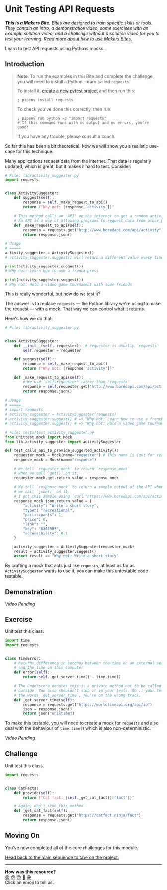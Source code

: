 # Unit Testing API Requests

_**This is a Makers Bite.** Bites are designed to train specific skills or
tools. They contain an intro, a demonstration video, some exercises with an
example solution video, and a challenge without a solution video for you to test
your learning. [Read more about how to use Makers
Bites.](https://github.com/makersacademy/course/blob/main/labels/bites.md)_

Learn to test API requests using Pythons mocks. 

## Introduction

> **Note**: To run the examples in this Bite and complete the challenge, you
> will need to install a Python library called `requests`.
> 
> To install it, [create a new pytest
> project](../pills/setting_up_a_pytest_project.md) and then run this:
> 
> ```shell
> ; pipenv install requests
> ```
> 
> To check you've done this correctly, then run:
> 
> ```shell
> ; pipenv run python -c "import requests"
> # If this command runs with no output and no errors, you're good!
> ```
> 
> If you have any trouble, please consult a coach.

So far this has been a bit theoretical. Now we will show you a realistic
use-case for this technique.

Many applications request data from the internet. That data is regularly
updated, which is great, but it makes it hard to test. Consider:

```python
# File: lib/activity_suggester.py
import requests


class ActivitySuggester:
    def suggest(self):
        response = self._make_request_to_api()
        return f"Why not: {response['activity']}"

    # This method calls an 'API' on the internet to get a random activity.
    # An API is a way of allowing programs to request data from other programs.
    def _make_request_to_api(self):
        response = requests.get("http://www.boredapi.com/api/activity")
        return response.json()

# Usage
# =====
activity_suggester = ActivitySuggester()
# activity_suggester.suggest() will return a different value every time

print(activity_suggester.suggest())
# Why not: Learn how to use a french press

print(activity_suggester.suggest())
# Why not: Hold a video game tournament with some friends
```

This is really wonderful, but how do we test it?

The answer is to replace `requests` — the Python library we're using to make the
request — with a mock. That way we can control what it returns.

Here's how we do that:

```python
# File: lib/activity_suggester.py


class ActivitySuggester:
    def __init__(self, requester):  # requester is usually `requests`
        self.requester = requester

    def suggest(self):
        response = self._make_request_to_api()
        return f"Why not: {response['activity']}"

    def _make_request_to_api(self):
        # We use 'self.requester' rather than 'requests'
        response = self.requester.get("http://www.boredapi.com/api/activity")
        return response.json()

# Usage
# =====
# import requests
# activity_suggester = ActivitySuggester(requests)
# activity_suggester.suggest() # => "Why not: Learn how to use a french press"
# activity_suggester.suggest() # => "Why not: Hold a video game tournament with some friends"
```

```python
# File: tests/test_activity_suggester.py
from unittest.mock import Mock
from lib.activity_suggester import ActivitySuggester

def test_calls_api_to_provide_suggested_activity():
    requester_mock = Mock(name="requester") # This name is just for readability
    response_mock = Mock(name="response")

    # We tell `requester_mock` to return `response_mock` 
    # when we call `get()` on it.
    requester_mock.get.return_value = response_mock

    # We tell `response_mock` to return a sample output of the API when
    # we call `json()` on it.
    # I got this sample using `curl "https://www.boredapi.com/api/activity"`.
    response_mock.json.return_value = {
        "activity": "Write a short story",
        "type": "recreational",
        "participants": 1,
        "price": 0,
        "link": "",
        "key": "6301585",
        "accessibility": 0.1
    }

    activity_suggester = ActivitySuggester(requester_mock)
    result = activity_suggester.suggest()
    assert result == "Why not: Write a short story"
```

By crafting a mock that acts just like `requests`, at least as far as
`ActivitySuggester` wants to use it, you can make this untestable code testable.

## Demonstration

<!-- OMITTED -->

_Video Pending_

## Exercise

Unit test this class.

```python
import time
import requests


class TimeError:
    # Returns difference in seconds between the time on an external server
    # and the time on this computer
    def error(self):
        return self._get_server_time() - time.time()

    # The underscore denotes this is a private method not to be called from the
    # outside. You also shouldn't stub it in your tests. So if your tests contain
    # the words `get_server_time`, you're on the wrong track.
    def _get_server_time(self):
        response = requests.get("https://worldtimeapi.org/api/ip")
        json = response.json()
        return json["unixtime"]

```

To make this testable, you will need to create a mock for `requests` and also
deal with the behaviour of `time.time()` which is also non-deterministic.

<!-- OMITTED -->

_Video Pending_

<!-- OMITTED -->

## Challenge

Unit test this class.

```python
import requests


class CatFacts:
    def provide(self):
        return f"Cat fact: {self._get_cat_fact()['fact']}"

    # Again, don't stub this method.
    def _get_cat_fact(self):
        response = requests.get("https://catfact.ninja/fact")
        return response.json()
```

## Moving On

You've now completed all of the core challenges for this module.

[Head back to the main sequence to take on the project.](../README.md)


<!-- BEGIN GENERATED SECTION DO NOT EDIT -->

---

**How was this resource?**  
[😫](https://airtable.com/shrUJ3t7KLMqVRFKR?prefill_Repository=makersacademy%2Fgolden-square-in-python&prefill_File=mocking_bites%2F04_unit_testing_api_requests_bite.md&prefill_Sentiment=😫) [😕](https://airtable.com/shrUJ3t7KLMqVRFKR?prefill_Repository=makersacademy%2Fgolden-square-in-python&prefill_File=mocking_bites%2F04_unit_testing_api_requests_bite.md&prefill_Sentiment=😕) [😐](https://airtable.com/shrUJ3t7KLMqVRFKR?prefill_Repository=makersacademy%2Fgolden-square-in-python&prefill_File=mocking_bites%2F04_unit_testing_api_requests_bite.md&prefill_Sentiment=😐) [🙂](https://airtable.com/shrUJ3t7KLMqVRFKR?prefill_Repository=makersacademy%2Fgolden-square-in-python&prefill_File=mocking_bites%2F04_unit_testing_api_requests_bite.md&prefill_Sentiment=🙂) [😀](https://airtable.com/shrUJ3t7KLMqVRFKR?prefill_Repository=makersacademy%2Fgolden-square-in-python&prefill_File=mocking_bites%2F04_unit_testing_api_requests_bite.md&prefill_Sentiment=😀)  
Click an emoji to tell us.

<!-- END GENERATED SECTION DO NOT EDIT -->
